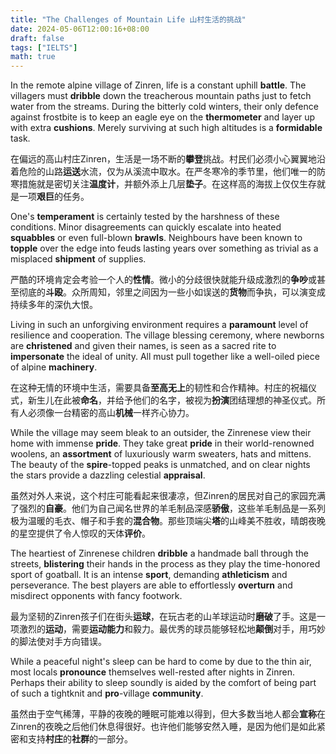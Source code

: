 ```yaml
---
title: "The Challenges of Mountain Life 山村生活的挑战"
date: 2024-05-06T12:00:16+08:00
draft: false
tags: ["IELTS"]
math: true
---
```


In the remote alpine village of Zinren, life is a constant uphill **battle**. The villagers must **dribble** down the treacherous mountain paths just to fetch water from the  streams. During the bitterly cold winters, their only defence against  frostbite is to keep an eagle eye on the **thermometer** and layer up with extra **cushions**. Merely surviving at such high altitudes is a **formidable** task.

在偏远的高山村庄Zinren，生活是一场不断的**攀登**挑战。村民们必须小心翼翼地沿着危险的山路**运送**水流，仅为从溪流中取水。在严冬寒冷的季节里，他们唯一的防寒措施就是密切关注**温度计**，并额外添上几层**垫子**。在这样高的海拔上仅仅生存就是一项**艰巨**的任务。

One's **temperament** is certainly tested by the harshness of these conditions. Minor disagreements can quickly escalate into heated **squabbles** or even full-blown **brawls**. Neighbours have been known to **topple** over the edge into feuds lasting years over something as trivial as a misplaced **shipment** of supplies.

严酷的环境肯定会考验一个人的**性情**。微小的分歧很快就能升级成激烈的**争吵**或甚至彻底的**斗殴**。众所周知，邻里之间因为一些小如误送的**货物**而争执，可以演变成持续多年的深仇大恨。

Living in such an unforgiving environment requires a **paramount** level of resilience and cooperation. The village blessing ceremony, where newborns are **christened** and given their names, is seen as a sacred rite to **impersonate** the ideal of unity. All must pull together like a well-oiled piece of alpine **machinery**.

在这种无情的环境中生活，需要具备**至高无上**的韧性和合作精神。村庄的祝福仪式，新生儿在此被**命名**，并给予他们的名字，被视为**扮演**团结理想的神圣仪式。所有人必须像一台精密的高山**机械**一样齐心协力。

While the village may seem bleak to an outsider, the Zinrenese view their home with immense **pride**. They take great **pride** in their world-renowned woolens, an **assortment** of luxuriously warm sweaters, hats and mittens. The beauty of the **spire**-topped peaks is unmatched, and on clear nights the stars provide a dazzling celestial **appraisal**.

虽然对外人来说，这个村庄可能看起来很凄凉，但Zinren的居民对自己的家园充满了强烈的**自豪**。他们为自己闻名世界的羊毛制品深感**骄傲**，这些羊毛制品是一系列极为温暖的毛衣、帽子和手套的**混合物**。那些顶端尖**塔**的山峰美不胜收，晴朗夜晚的星空提供了令人惊叹的天体**评价**。

The heartiest of Zinrenese children **dribble** a handmade ball through the streets, **blistering** their hands in the process as they play the time-honored sport of goatball. It is an intense **sport**, demanding **athleticism** and perseverance. The best players are able to effortlessly **overturn** and misdirect opponents with fancy footwork.

最为坚韧的Zinren孩子们在街头**运球**，在玩古老的山羊球运动时**磨破**了手。这是一项激烈的**运动**，需要**运动能力**和毅力。最优秀的球员能够轻松地**颠倒**对手，用巧妙的脚法使对手方向错误。

While a peaceful night's sleep can be hard to come by due to the thin air, most locals **pronounce** themselves well-rested after nights in Zinren. Perhaps their ability to sleep soundly is aided by the comfort of being part of such a tightknit and **pro**-village **community**.

虽然由于空气稀薄，平静的夜晚的睡眠可能难以得到，但大多数当地人都会**宣称**在Zinren的夜晚之后他们休息得很好。也许他们能够安然入睡，是因为他们是如此紧密和支持**村庄**的**社群**的一部分。
